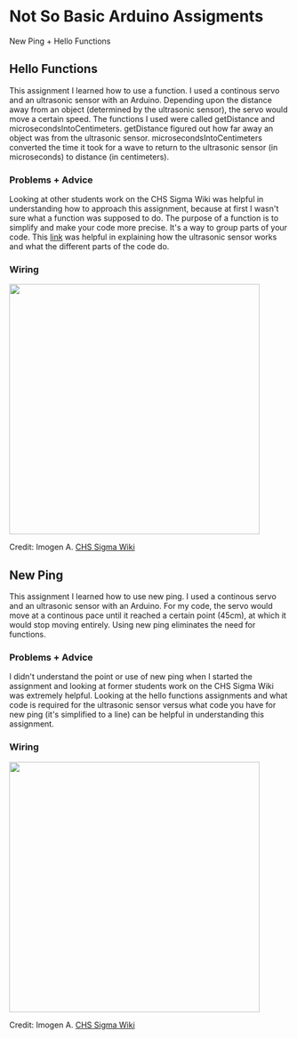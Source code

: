 

# Not So Basic Arduino Assigments

New Ping + Hello Functions

## Hello Functions
This assignment I learned how to use a function. I used a continous servo and an ultrasonic sensor with an Arduino. Depending upon the distance away from an object (determined by the ultrasonic sensor), the servo would move a certain speed. The functions I used were called getDistance and microsecondsIntoCentimeters. getDistance figured out how far away an object was from the ultrasonic sensor. microsecondsIntoCentimeters converted the time it took for a wave to return to the ultrasonic sensor (in microseconds) to distance (in centimeters). 

### Problems + Advice
Looking at other students work on the CHS Sigma Wiki was helpful in understanding how to approach this assignment, because at first I wasn't sure what a function was supposed to do. The purpose of a function is to simplify and make your code more precise. It's a way to group parts of your code. This [link](https://howtomechatronics.com/tutorials/arduino/ultrasonic-sensor-hc-sr04/) was helpful in explaining how the ultrasonic sensor works and what the different parts of the code do. 

### Wiring
<img src="http://wiki.chssigma.com/images/5/50/Ultrasonic_Sensor_with_Servo.PNG" width="450">

Credit: Imogen A. [CHS Sigma Wiki](http://wiki.chssigma.com/index.php?title=Imogen%27s_Engineering_2_Notebook#Wiring_.26_Pictures)

## New Ping
This assignment I learned how to use new ping. I used a continous servo and an ultrasonic sensor with an Arduino. For my code, the servo would move at a continous pace until it reached a certain point (45cm), at which it would stop moving entirely. Using new ping eliminates the need for functions. 

### Problems + Advice
I didn't understand the point or use of new ping when I started the assignment and looking at former students work on the CHS Sigma Wiki was extremely helpful. Looking at the hello functions assignments and what code is required for the ultrasonic sensor versus what code you have for new ping (it's simplified to a line) can be helpful in understanding this assignment. 

### Wiring
<img src="http://wiki.chssigma.com/images/5/50/Ultrasonic_Sensor_with_Servo.PNG" width="450">

Credit: Imogen A. [CHS Sigma Wiki](http://wiki.chssigma.com/index.php?title=Imogen%27s_Engineering_2_Notebook#Wiring_.26_Pictures)
